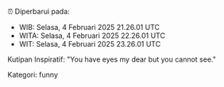 ⏰ Diperbarui pada:
- WIB: Selasa, 4 Februari 2025 21.26.01 UTC
- WITA: Selasa, 4 Februari 2025 22.26.01 UTC
- WIT: Selasa, 4 Februari 2025 23.26.01 UTC

Kutipan Inspiratif:
"You have eyes my dear but you cannot see."


Kategori: funny

